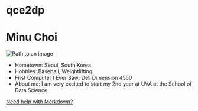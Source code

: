 # qce2dp

# Minu Choi

![Path to an image](qce2dp/SDS_Headshot.JPG)

- Hometown: Seoul, South Korea
- Hobbies: Baseball, Weightlifting
- First Computer I Ever Saw: Dell Dimension 4550
- About me: I am very excited to start my 2nd year at UVA at the School of Data Science.

[Need help with Markdown?](https://docs.github.com/en/get-started/writing-on-github/getting-started-with-writing-and-formatting-on-github/basic-writing-and-formatting-syntax)
